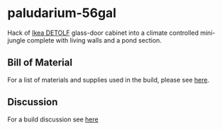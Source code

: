 # paludarium-56gal

Hack of [Ikea DETOLF](http://www.ikea.com/us/en/catalog/products/10119206/) glass-door cabinet into a climate controlled mini-jungle complete with living walls and a pond section.

## Bill of Material

For a list of materials and supplies used in the build, please see [here](https://github.com/ConstantinoSchillebeeckx/paludarium-56gal/blob/master/BOM.md).

## Discussion

For a build discussion see [here](http://www.dendroboard.com/forum/parts-construction/301290-56-gal-ikea-detolf-hack-paludarium.html)
